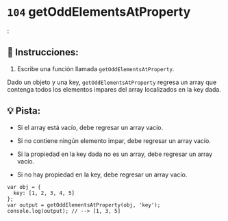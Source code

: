 # `104` getOddElementsAtProperty
:
## 📝 Instrucciones:

1. Escribe una función llamada `getOddElementsAtProperty`.

Dado un objeto y una key, `getOddElementsAtProperty` regresa un array que contenga todos los elementos impares del array localizados en la key dada. 

## :bulb: Pista:

* Si el array está vacío, debe regresar un array vacío.

* Si no contiene ningún elemento impar, debe regresar un array vacío.

* Si la propiedad en la key dada no es un array, debe regresar un array vacío.

* Si no hay propiedad en la key, debe regresar un array vacío.

```Js
var obj = {
  key: [1, 2, 3, 4, 5]
};
var output = getOddElementsAtProperty(obj, 'key');
console.log(output); // --> [1, 3, 5]
```